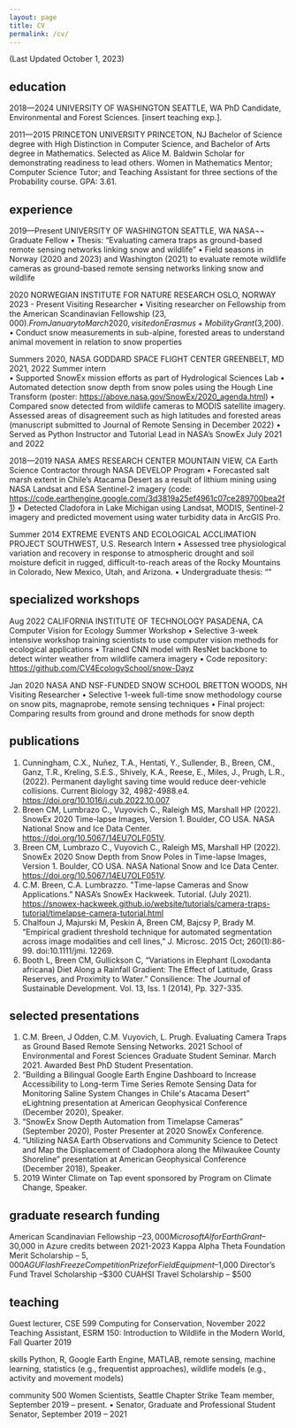 ```yaml
---
layout: page
title: CV
permalink: /cv/
---
```


(Last Updated October 1, 2023)

## education
2018—2024 	UNIVERSITY OF WASHINGTON 	SEATTLE, WA
	PhD Candidate, Environmental and Forest Sciences. [insert teaching exp.]. 

2011—2015	PRINCETON UNIVERSITY	PRINCETON, NJ
	Bachelor of Science degree with High Distinction in Computer Science, and Bachelor of Arts degree in Mathematics.   Selected as Alice M. Baldwin Scholar for demonstrating readiness to lead others. Women in Mathematics Mentor; Computer Science Tutor; and Teaching Assistant for three sections of the Probability course. GPA: 3.61.

## experience
2019—Present   UNIVERSITY OF WASHINGTON	SEATTLE, WA
	NASA¬¬ Graduate Fellow
•	Thesis: “Evaluating camera traps as ground-based remote sensing networks linking snow and wildlife” 
•	Field seasons in Norway (2020 and 2023) and Washington (2021) to evaluate remote wildlife cameras as ground-based remote sensing networks linking snow and wildlife
	
2020	NORWEGIAN INSTITUTE FOR NATURE RESEARCH	OSLO, NORWAY
2023 - Present	Visiting Researcher 
•	Visiting researcher on Fellowship from the American Scandinavian Fellowship ($23,000). From January to March 2020, visited on Erasmus+ Mobility Grant ($3,200). 
•	Conduct snow measurements in sub-alpine, forested areas to understand animal movement in relation to snow properties

Summers 2020,	NASA GODDARD SPACE FLIGHT CENTER	GREENBELT, MD
2021, 2022	Summer intern  
•	Supported SnowEx mission efforts as part of Hydrological Sciences Lab 
•	Automated detection snow depth from snow poles using the Hough Line Transform (poster: https://above.nasa.gov/SnowEx/2020_agenda.html)
•	Compared snow detected from wildlife cameras to MODIS satellite imagery. Assessed areas of disagreement such as high latitudes and forested areas (manuscript submitted to Journal of Remote Sensing in December 2022)
•	Served as Python Instructor and Tutorial Lead in NASA’s SnowEx July 2021 and 2022
 
2018—2019	NASA AMES RESEARCH CENTER	MOUNTAIN VIEW, CA
	Earth Science Contractor through NASA DEVELOP Program
•	Forecasted salt marsh extent in Chile’s Atacama Desert as a result of lithium mining using NASA Landsat and ESA Sentinel-2 imagery (code: https://code.earthengine.google.com/3d3819a25ef4961c07ce289700bea2f1)
•	Detected Cladofora in Lake Michigan using Landsat, MODIS, Sentinel-2 imagery and predicted movement using water turbidity data in ArcGIS Pro.

Summer 2014	EXTREME EVENTS AND ECOLOGICAL ACCLIMATION PROJECT	SOUTHWEST, U.S.
	Research Intern
•	Assessed tree physiological variation and recovery in response to atmospheric drought and soil moisture deficit in rugged, difficult-to-reach areas of the Rocky Mountains in Colorado, New Mexico, Utah, and Arizona.
•	Undergraduate thesis: “”

## specialized workshops
Aug 2022      CALIFORNIA INSTITUTE OF TECHNOLOGY	PASADENA, CA
	Computer Vision for Ecology Summer Workshop
•	Selective 3-week intensive workshop training scientists to use computer vision methods for ecological applications
•	Trained CNN model with ResNet backbone to detect winter weather from wildlife camera imagery 
•	Code repository: https://github.com/CV4EcologySchool/snow-Dayz

Jan 2020	NASA AND NSF-FUNDED SNOW SCHOOL	BRETTON WOODS, NH
	Visiting Researcher 
•	Selective 1-week full-time snow methodology course on snow pits, magnaprobe, remote sensing techniques
•	Final project: Comparing results from ground and drone methods for snow depth

## publications	
1.	Cunningham, C.X., Nuñez, T.A., Hentati, Y., Sullender, B., Breen, CM., Ganz, T.R., Kreling, S.E.S., Shively, K.A., Reese, E., Miles, J., Prugh, L.R., (2022). Permanent daylight saving time would reduce deer-vehicle collisions. Current Biology 32, 4982-4988.e4. https://doi.org/10.1016/j.cub.2022.10.007
2.	Breen CM, Lumbrazo C., Vuyovich C., Raleigh MS, Marshall HP (2022). SnowEx 2020 Time-lapse Images, Version 1. Boulder, CO USA. NASA National Snow and Ice Data Center. https://doi.org/10.5067/14EU7OLF051V.
3.	Breen CM, Lumbrazo C., Vuyovich C., Raleigh MS, Marshall HP (2022). SnowEx 2020 Snow Depth from Snow Poles in Time-lapse Images, Version 1. Boulder, CO USA. NASA National Snow and Ice Data Center. https://doi.org/10.5067/14EU7OLF051V.
4.	C.M. Breen, C.A. Lumbrazzo. "Time-lapse Cameras and Snow Applications.” NASA’s SnowEx Hackweek. Tutorial. (July 2021). https://snowex-hackweek.github.io/website/tutorials/camera-traps-tutorial/timelapse-camera-tutorial.html
5.	Chalfoun J, Majurski M, Peskin A, Breen CM, Bajcsy P, Brady M. “Empirical gradient threshold technique for automated segmentation across image modalities and cell lines,” J. Microsc. 2015 Oct; 260(1):86-99. doi:10.1111/jmi. 12269.
6.	Booth L, Breen CM, Gullickson C, “Variations in Elephant (Loxodanta africana) Diet Along a Rainfall Gradient: The Effect of Latitude, Grass Reserves, and Proximity to Water.” Consilience: The Journal of Sustainable Development. Vol. 13, Iss. 1 (2014), Pp. 327-335.

## selected presentations	
1.	C.M. Breen, J Odden, C.M. Vuyovich, L. Prugh. Evaluating Camera Traps as Ground Based Remote Sensing Networks. 2021 School of Environmental and Forest Sciences Graduate Student Seminar. March 2021.  Awarded Best PhD Student Presentation.
2.	“Building a Bilingual Google Earth Engine Dashboard to Increase Accessibility to Long-term Time Series Remote Sensing Data for Monitoring Saline System Changes in Chile's Atacama Desert” eLightning presentation at American Geophysical Conference (December 2020), Speaker. 
3.	“SnowEx Snow Depth Automation from Timelapse Cameras” (September 2020), Poster Presenter at 2020 SnowEx Conference. 
4.	“Utilizing NASA Earth Observations and Community Science to Detect and Map the Displacement of Cladophora along the Milwaukee County Shoreline” presentation at American Geophysical Conference (December 2018), Speaker.
5.	2019 Winter Climate on Tap event sponsored by Program on Climate Change, Speaker.

## graduate research funding	
American Scandinavian Fellowship –$23,000  
Microsoft AI for Earth Grant –$30,000 in Azure credits between 2021-2023
Kappa Alpha Theta Foundation Merit Scholarship – $5,000
AGU Flash Freeze Competition Prize for Field Equipment –$1,000 
Director’s Fund Travel Scholarship –$300
CUAHSI Travel Scholarship – $500  

## teaching	
Guest lecturer, CSE 599 Computing for Conservation, November 2022
Teaching Assistant, ESRM 150: Introduction to Wildlife in the Modern World, Fall Quarter 2019

skills	Python, R, Google Earth Engine, MATLAB, remote sensing, machine learning, statistics (e.g., frequentist approaches), wildlife models (e.g., activity and movement models)
	
community	500 Women Scientists, Seattle Chapter Strike Team member, September 2019 – present.  •
Senator, Graduate and Professional Student Senator, September 2019 – 2021

